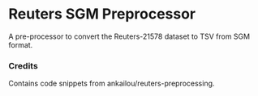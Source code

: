 # Reuters SGM Preprocessor
A pre-processor to convert the Reuters-21578 dataset to TSV from SGM format.

### Credits
Contains code snippets from ankailou/reuters-preprocessing.
